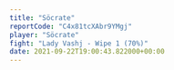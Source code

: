 ```yaml
---
title: "Söcrate"
reportCode: "C4x81tcXAbr9YMgj"
player: "Söcrate"
fight: "Lady Vashj - Wipe 1 (70%)"
date: 2021-09-22T19:00:43.822000+00:00
---
```

